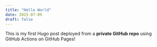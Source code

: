```yaml
---
title: "Hello World"
date: 2025-07-09
draft: false
---
```


This is my first Hugo post deployed from a **private GitHub repo** using GitHub Actions on GitHub Pages!

